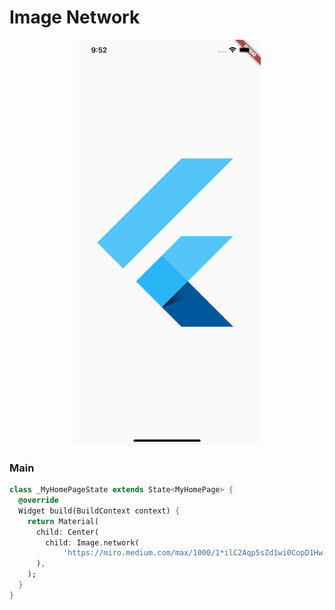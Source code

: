# Image Network
<p align="center">
<img src="https://github.com/ThiagoEvoa/flutter_examples/blob/master/images/image.png" height="649" width="300">
</p>

### Main
```dart
class _MyHomePageState extends State<MyHomePage> {
  @override
  Widget build(BuildContext context) {
    return Material(
      child: Center(
        child: Image.network(
            'https://miro.medium.com/max/1000/1*ilC2Aqp5sZd1wi0CopD1Hw.png'),
      ),
    );
  }
}
```
